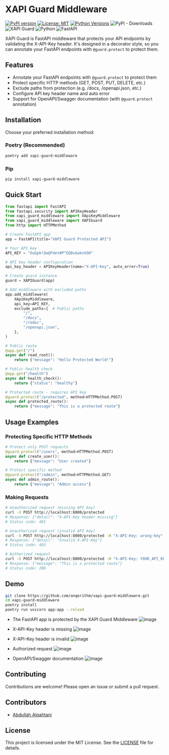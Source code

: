 # XAPI Guard Middleware

[![PyPI version](https://badge.fury.io/py/xapi-guard-middleware.svg)](https://badge.fury.io/py/xapi-guard-middleware)
[![License: MIT](https://img.shields.io/badge/License-MIT-yellow.svg)](https://opensource.org/licenses/MIT)
[![Python Versions](https://img.shields.io/pypi/pyversions/xapi-guard-middleware.svg)](https://pypi.org/project/xapi-guard-middleware/)
![PyPI - Downloads](https://img.shields.io/pypi/dm/xapi-guard-middleware)
![XAPI Guard](https://img.shields.io/badge/XAPI_Guard-0.1.3-blue)
![Python](https://img.shields.io/badge/Python-3.11-blue)
![FastAPI](https://img.shields.io/badge/FastAPI-0.109.0-blue)

XAPI Guard is FastAPI middleware that protects your API endpoints by validating the X-API-Key header. It's designed in a decorator style, so you can annotate your FastAPI endpoints with `@guard.protect` to protect them.

## Features

- Annotate your FastAPI endpoints with `@guard.protect` to protect them
- Protect specific HTTP methods (GET, POST, PUT, DELETE, etc.)
- Exclude paths from protection (e.g. /docs, /openapi.json, etc.)
- Configure API key header name and auto error
- Support for OpenAPI/Swagger documentation (with `@guard.protect` annotation)

## Installation

Choose your preferred installation method:

### Poetry (Recommended)
```bash
poetry add xapi-guard-middleware
```

### Pip
```bash
pip install xapi-guard-middleware
```

## Quick Start

```python
from fastapi import FastAPI
from fastapi.security import APIKeyHeader
from xapi_guard_middleware import XApiKeyMiddleware
from xapi_guard_middleware import XAPIGuard
from http import HTTPMethod

# Create FastAPI app
app = FastAPI(title="XAPI Guard Protected API")

# Your API key
API_KEY = "OuGpk!Qo@Fdet#P^EQ8vGaknVOO"

# API key header configuration
api_key_header = APIKeyHeader(name="X-API-Key", auto_error=True)

# Create guard instance
guard = XAPIGuard(app)

# Add middleware with excluded paths
app.add_middleware(
    XApiKeyMiddleware,
    api_key=API_KEY,
    exclude_paths={  # Public paths
        "/",
        "/docs",
        "/redoc",
        "/openapi.json",
    },
)

# Public route
@app.get("/")
async def read_root():
    return {"message": "Hello Protected World!"}

# Public health check
@app.get("/health")
async def health_check():
    return {"status": "healthy"}

# Protected route - requires API key
@guard.protect("/protected", method=HTTPMethod.POST)
async def protected_route():
    return {"message": "This is a protected route"}
```

## Usage Examples

### Protecting Specific HTTP Methods

```python
# Protect only POST requests
@guard.protect("/users", method=HTTPMethod.POST)
async def create_user():
    return {"message": "User created"}

# Protect specific method
@guard.protect("/admin", method=HTTPMethod.GET)
async def admin_route():
    return {"message": "Admin access"}
```

### Making Requests

```bash
# Unauthorized request (missing API key)
curl -X POST http://localhost:8000/protected
# Response: {"detail": "X-API-Key header missing"}
# Status code: 401

# Unauthorized request (invalid API key)
curl -X POST http://localhost:8000/protected -H "X-API-Key: wrong-key"
# Response: {"detail": "Invalid X-API-Key"}
# Status code: 403

# Authorized request
curl -X POST http://localhost:8000/protected -H "X-API-Key: YOUR_API_KEY"
# Response: {"message": "This is a protected route"}
# Status code: 200
```

## Demo

```bash
git clone https://github.com/anqorithm/xapi-guard-middleware.git
cd xapi-guard-middleware
poetry install
poetry run uvicorn app:app --reload
```

* The FastAPI app is protected by the XAPI Guard Middleware
![image](./assets/1.png)

* X-API-Key header is missing
![image](./assets/2.png)

* X-API-Key header is invalid
![image](./assets/5.png)

* Authorized request
![image](./assets/3.png)

* OpenAPI/Swagger documentation
![image](./assets/4.png)



## Contributing

Contributions are welcome! Please open an issue or submit a pull request.
## Contributors

- [Abdullah Alqahtani](https://github.com/anqorithm)

## License

This project is licensed under the MIT License. See the [LICENSE](LICENSE) file for details.
